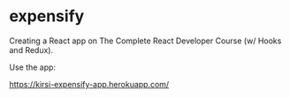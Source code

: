 # expensify

Creating a React app on The Complete React Developer Course (w/ Hooks and Redux).

Use the app: 

https://kirsi-expensify-app.herokuapp.com/
